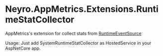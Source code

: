 # Neyro.AppMetrics.Extensions.RuntimeStatCollector
AppMetrics's extension for collect stats from [RuntimeEventSource](https://github.com/dotnet/coreclr/blob/release/3.0/src/System.Private.CoreLib/src/System/Diagnostics/Eventing/RuntimeEventSource.cs)

Usage:
Just add SystemRuntimeStatCollector as HostedService in your AspNetCore app.

